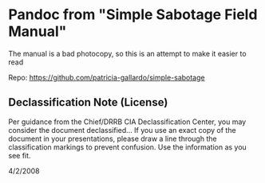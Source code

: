 # Pandoc from "Simple Sabotage Field Manual"

The manual is a bad photocopy, so this is an attempt to make it easier to read

Repo: https://github.com/patricia-gallardo/simple-sabotage

## Declassification Note (License)

Per guidance from the Chief/DRRB CIA Declassification Center, you may consider the document declassified... If you use
an exact copy of the document in your presentations, please draw a line through the classification markings to prevent
confusion. Use the information as you see fit.

4/2/2008
